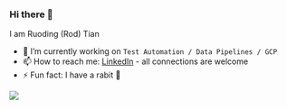 ### Hi there 👋 

I am Ruoding (Rod) Tian

<!--
**ruodingt/ruodingt** is a ✨ _special_ ✨ repository because its `README.md` (this file) appears on your GitHub profile.
-->

- 🔭 I’m currently working on `Test Automation / Data Pipelines / GCP`
- 📫 How to reach me: [LinkedIn](https://www.linkedin.com/in/ruodingt-tian/) - all connections are welcome
- ⚡ Fun fact: I have a rabit 🐰

![](https://camo.githubusercontent.com/896ce8f998b37552da8c765d3d3e0176b2dadf0f5e1f937edb831382cab7d8aa/68747470733a2f2f71756f746566616e63792e636f6d2f6d656469612f77616c6c70617065722f3338343078323136302f343731383537382d4c696e75732d546f7276616c64732d51756f74652d496e74656c6c6967656e63652d69732d7468652d6162696c6974792d746f2d61766f69642d646f696e672e6a7067)
